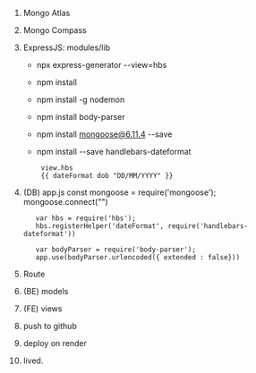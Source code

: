 1. Mongo Atlas
2. Mongo Compass
3. ExpressJS: modules/lib
   - npx express-generator --view=hbs
   - npm install 
   - npm install -g nodemon
   - npm install body-parser
     
   - npm install mongoose@6.11.4 --save

   - npm install --save handlebars-dateformat

          view.hbs
          {{ dateFormat dob "DD/MM/YYYY" }}
     
4. (DB) app.js
          const mongoose = require('mongoose');
          mongoose.connect("")
   
          var hbs = require('hbs');
          hbs.registerHelper('dateFormat', require('handlebars-dateformat'))
   
          var bodyParser = require('body-parser');
          app.use(bodyParser.urlencoded({ extended : false}))
6. Route
7. (BE) models
8. (FE) views
9. push to github
10. deploy on render
11. lived.
